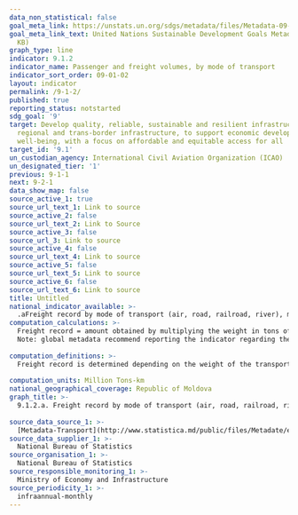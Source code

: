 ```yaml
---
data_non_statistical: false
goal_meta_link: https://unstats.un.org/sdgs/metadata/files/Metadata-09-01-02.pdf
goal_meta_link_text: United Nations Sustainable Development Goals Metadata (PDF 375
  KB)
graph_type: line
indicator: 9.1.2
indicator_name: Passenger and freight volumes, by mode of transport
indicator_sort_order: 09-01-02
layout: indicator
permalink: /9-1-2/
published: true
reporting_status: notstarted
sdg_goal: '9'
target: Develop quality, reliable, sustainable and resilient infrastructure, including
  regional and trans-border infrastructure, to support economic development and human
  well-being, with a focus on affordable and equitable access for all
target_id: '9.1'
un_custodian_agency: International Civil Aviation Organization (ICAO)
un_designated_tier: '1'
previous: 9-1-1
next: 9-2-1
data_show_map: false
source_active_1: true
source_url_text_1: Link to source
source_active_2: false
source_url_text_2: Link to Source
source_active_3: false
source_url_3: Link to source
source_active_4: false
source_url_text_4: Link to source
source_active_5: false
source_url_text_5: Link to source
source_active_6: false
source_url_text_6: Link to source
title: Untitled
national_indicator_available: >-
  .aFreight record by mode of transport (air, road, railroad, river), miltons - km
computation_calculations: >-
  Freight record = amount obtained by multiplying the weight in tons of the transported freight by modes of transport (air, road, railroad, river) * distance in km travelled by the respective freight/cargo. <br> 
  Note: global metadata recommend reporting the indicator regarding the railroad transport only on the territory of the country. The national indicator on railroad transportation may be reported both for the territory of the country, as well as for the territory outside the country.<br> 
  
computation_definitions: >-
  Freight record is determined depending on the weight of the transported freight and the distances travelled by the vehicles transporting the freight, from the loading place (expedition) until the unloading place (destination).<br> 
  
computation_units: Million Tons-km
national_geographical_coverage: Republic of Moldova
graph_title: >-
  9.1.2.a. Freight record by mode of transport (air, road, railroad, river), mil. tons - km  <br> 
   
source_data_source_1: >-
  [Metadata-Transport](http://www.statistica.md/public/files/Metadate/en/Transport_en.pdf)
source_data_supplier_1: >-
  National Bureau of Statistics
source_organisation_1: >-
  National Bureau of Statistics
source_responsible_monitoring_1: >-
  Ministry of Economy and Infrastructure
source_periodicity_1: >-
  infraannual-monthly
---
```

